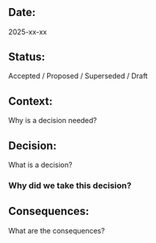 # <your-adr-title>

## Date:
2025-xx-xx

## Status:
Accepted / Proposed / Superseded / Draft

## Context:
Why is a decision needed?

## Decision:
What is a decision?

### Why did we take this decision?

## Consequences:
What are the consequences?